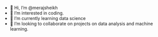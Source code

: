- 👋 Hi, I’m @merajsheikh
- 👀 I’m interested in coding. 
- 🌱 I’m currently learning data science
- 💞️ I’m looking to collaborate on projects on data analysis and machine learning.

<!---
merajsheikh/merajsheikh is a ✨ special ✨ repository because its `README.md` (this file) appears on your GitHub profile.
You can click the Preview link to take a look at your changes.
--->
